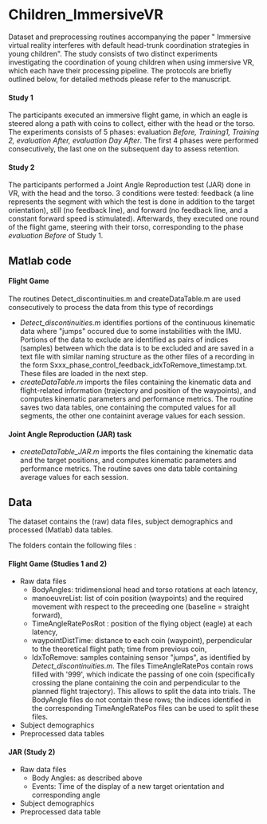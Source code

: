 # Children_ImmersiveVR
Dataset and preprocessing routines accompanying the paper " Immersive virtual reality interferes with default head-trunk coordination strategies in young children". The study consists of two distinct experiments investigating the coordination of young children when using immersive VR, which each have their processing pipeline. The protocols are briefly outlined below, for detailed methods please refer to the manuscript. 

#### Study 1

The participants executed an immersive flight game, in which an eagle is steered along a path with coins to collect, either with the head or the torso. The experiments consists of 5 phases: evaluation _Before, Training1, Training 2, evaluation After, evaluation Day After_. The first 4 phases were performed consecutively, the last one on the subsequent day to assess retention. 

#### Study 2

The participants performed a Joint Angle Reproduction test (JAR) done in VR, with the head and the torso. 3 conditions were tested: feedback (a line represents the segment with which the test is done in addition to the target orientation), still (no feedback line), and forward (no feedback line, and a constant forward speed is stimulated). Afterwards, they executed one round of the flight game, steering with their torso, corresponding to the phase _evaluation Before_ of Study 1.


## Matlab code

#### Flight Game
The routines Detect_discontinuities.m and createDataTable.m are used consecutively to process the data from this type of recordings
* _Detect_discontinuities.m_ identifies portions of the continuous kinematic data where "jumps" occured due to some instabilities with the IMU. Portions of the data to exclude are identified as pairs of indices (samples) between which the data is to be excluded and are saved in a text file with similar naming structure as the other files of a recording in the form Sxxx_phase_control_feedback_idxToRemove_timestamp.txt. These files are loaded in the next step. 
* _createDataTable.m_ imports the files containing the kinematic data and flight-related information (trajectory and position of the waypoints), and computes kinematic parameters and performance metrics. The routine saves two data tables, one containing the computed values for all segments, the other one containint average values for each session.

#### Joint Angle Reproduction (JAR) task
* _createDataTable_JAR.m_ imports the files containing the kinematic data and the target positions, and computes kinematic parameters and performance metrics. The routine saves one data table containing average values for each session. 


## Data
The dataset contains the (raw) data files, subject demographics and processed (Matlab) data tables. 

The folders contain the following files :

#### Flight Game (Studies 1 and 2)
* Raw data files
  - BodyAngles: tridimensional head and torso rotations at each latency,
  - manoeuvreList: list of coin position (waypoints) and the required movement with respect to the preceeding one (baseline = straight forward),
  - TimeAngleRatePosRot : position of the flying object (eagle) at each latency,
  - waypointDistTime: distance to each coin (waypoint), perpendicular to the theoretical flight path; time from previous coin,
  - IdxToRemove: samples containing sensor "jumps", as identified by _Detect_discontinuities.m_.
The files TimeAngleRatePos contain rows filled with '999', which indicate the passing of one coin (specifically crossing the plane containing the coin and perpendicular to the planned flight trajectory). This allows to split the data into trials. The BodyAngle files do not contain these rows; the indices identified in the corresponding TimeAngleRatePos files can be used to split these files. 
* Subject demographics 
* Preprocessed data tables

#### JAR (Study 2)
* Raw data files
  - Body Angles: as described above
  - Events: Time of the display of a new target orientation and corresponding angle
* Subject demographics
* Preprocessed data table

